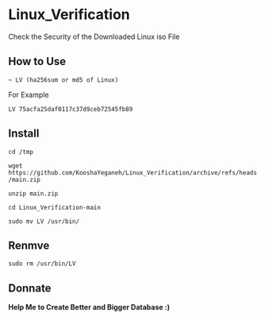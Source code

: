 # Linux_Verification

Check the Security of the Downloaded Linux iso File


## How to Use

`~ LV (ha256sum or md5 of Linux)`

For Example

`LV 75acfa25daf0117c37d9ceb72545fb89`


## Install

`cd /tmp`

`wget https://github.com/KooshaYeganeh/Linux_Verification/archive/refs/heads/main.zip`

`unzip main.zip`

`cd Linux_Verification-main`

`sudo mv LV /usr/bin/`


## Renmve

`sudo rm /usr/bin/LV`


## Donnate
**Help Me to Create Better and Bigger Database :)**
